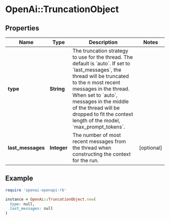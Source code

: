 # OpenAi::TruncationObject

## Properties

| Name | Type | Description | Notes |
| ---- | ---- | ----------- | ----- |
| **type** | **String** | The truncation strategy to use for the thread. The default is &#x60;auto&#x60;. If set to &#x60;last_messages&#x60;, the thread will be truncated to the n most recent messages in the thread. When set to &#x60;auto&#x60;, messages in the middle of the thread will be dropped to fit the context length of the model, &#x60;max_prompt_tokens&#x60;. |  |
| **last_messages** | **Integer** | The number of most recent messages from the thread when constructing the context for the run. | [optional] |

## Example

```ruby
require 'openai-openapi-rb'

instance = OpenAi::TruncationObject.new(
  type: null,
  last_messages: null
)
```

